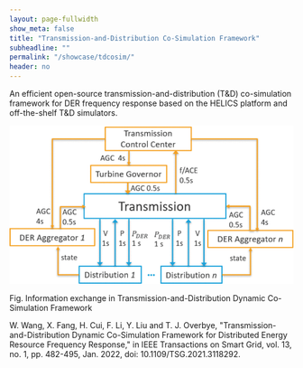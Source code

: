 ```yaml
---
layout: page-fullwidth
show_meta: false
title: "Transmission-and-Distribution Co-Simulation Framework"
subheadline: ""
permalink: "/showcase/tdcosim/"
header: no
---
```


An efficient open-source transmission-and-distribution (T&D) co-simulation framework for DER frequency response based on the HELICS platform and off-the-shelf T&D simulators.

![T-D Co-sim](/images/showcase/tdcosim.png)

Fig. Information exchange in Transmission-and-Distribution Dynamic Co-Simulation Framework

W. Wang, X. Fang, H. Cui, F. Li, Y. Liu and T. J. Overbye, "Transmission-and-Distribution Dynamic Co-Simulation Framework for Distributed Energy Resource Frequency Response," in IEEE Transactions on Smart Grid, vol. 13, no. 1, pp. 482-495, Jan. 2022, doi: 10.1109/TSG.2021.3118292.
